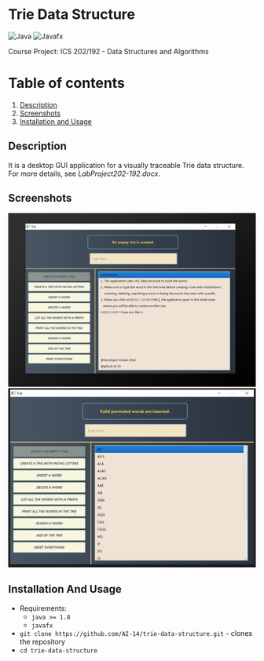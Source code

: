 # Trie Data Structure
![Java](https://img.shields.io/badge/Java-5181b8?style=flat&logo=java&logoColor=white)
![Javafx](https://img.shields.io/badge/Javafx-orange?style=flat)
  
Course Project: ICS 202/192 - Data Structures and Algorithms

# Table of contents
1. [Description](#description)
2. [Screenshots](#screenshots)
3. [Installation and Usage](#installation-usage)

## Description <a name="description"></a>
It is a desktop GUI application for a visually traceable Trie data structure. For more details, see *LabProject202-192.docx*.

## Screenshots <a name="screenshots"></a>
![](images/1.png)
![](images/2.png)

## Installation And Usage <a name="installation-usage"></a>
- Requirements:
  - `java >= 1.8`
  - `javafx`
- `git clone https://github.com/AI-14/trie-data-structure.git` - clones the repository
- `cd trie-data-structure`
